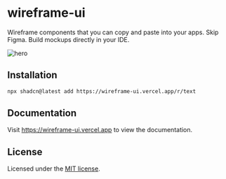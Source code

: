 # wireframe-ui

Wireframe components that you can copy and paste into your apps. Skip Figma. Build mockups directly in your IDE.

![hero](https://github.com/user-attachments/assets/6d6ab50a-a5cc-4ae5-a5fe-9bf131be252a)

## Installation

```bash
npx shadcn@latest add https://wireframe-ui.vercel.app/r/text
```

## Documentation

Visit https://wireframe-ui.vercel.app to view the documentation.

## License

Licensed under the [MIT license](https://github.com/aguiarsc/wireframe-ui/blob/main/LICENSE.md).
